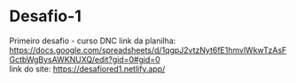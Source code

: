 # Desafio-1
Primeiro desafio - curso DNC
link da planilha: https://docs.google.com/spreadsheets/d/1qgpJ2vtzNyt6fE1hmvlWkwTzAsFGctbWgBysAWKNUXQ/edit?gid=0#gid=0 <br>
link do site: https://desafiored1.netlify.app/
